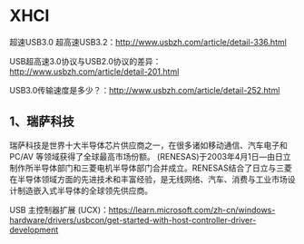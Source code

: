 # XHCI

超速USB3.0
超高速USB3.2：http://www.usbzh.com/article/detail-336.html


USB超高速3.0协议与USB2.0协议的差异：http://www.usbzh.com/article/detail-201.html

USB3.0传输速度是多少？：http://www.usbzh.com/article/detail-252.html

## 1、瑞萨科技
瑞萨科技是世界十大半导体芯片供应商之一，在很多诸如移动通信、汽车电子和PC/AV 等领域获得了全球最高市场份额。
(RENESAS)于2003年4月1日—由日立制作所半导体部门和三菱电机半导体部门合并成立。RENESAS结合了日立与三菱在半导体领域方面的先进技术和丰富经验，是无线网络、汽车、消费与工业市场设计制造嵌入式半导体的全球领先供应商。


USB 主控制器扩展 (UCX)：https://learn.microsoft.com/zh-cn/windows-hardware/drivers/usbcon/get-started-with-host-controller-driver-development











